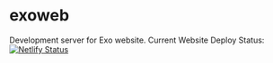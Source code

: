 # exoweb
Development server for Exo website.    Current Website Deploy Status:
[![Netlify Status](https://api.netlify.com/api/v1/badges/dbc812d1-c6b4-4971-9a90-c4a52816e027/deploy-status)](https://app.netlify.com/sites/exoweb/deploys)
